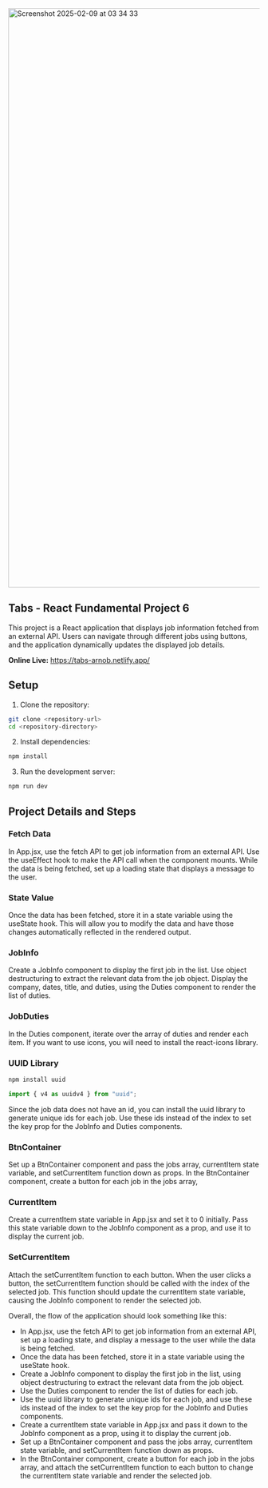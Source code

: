 
<img width="1159" alt="Screenshot 2025-02-09 at 03 34 33" src="https://github.com/user-attachments/assets/d5c35827-cf2c-4d03-8504-65ad6e5f6f58" />

## Tabs - React Fundamental Project 6

This project is a React application that displays job information fetched from an external API. Users can navigate through different jobs using buttons, and the application dynamically updates the displayed job details.

**Online Live:** https://tabs-arnob.netlify.app/

## Setup

1. Clone the repository:

```sh
git clone <repository-url>
cd <repository-directory>
```

2. Install dependencies:

```sh
npm install
```

3. Run the development server:

```sh
npm run dev
```

## Project Details and Steps

### Fetch Data

In App.jsx, use the fetch API to get job information from an external API. Use the useEffect hook to make the API call when the component mounts. While the data is being fetched, set up a loading state that displays a message to the user.

### State Value

Once the data has been fetched, store it in a state variable using the useState hook. This will allow you to modify the data and have those changes automatically reflected in the rendered output.

### JobInfo

Create a JobInfo component to display the first job in the list. Use object destructuring to extract the relevant data from the job object. Display the company, dates, title, and duties, using the Duties component to render the list of duties.

### JobDuties

In the Duties component, iterate over the array of duties and render each item. If you want to use icons, you will need to install the react-icons library.

### UUID Library

```sh
npm install uuid
```

```js
import { v4 as uuidv4 } from "uuid";
```

Since the job data does not have an id, you can install the uuid library to generate unique ids for each job. Use these ids instead of the index to set the key prop for the JobInfo and Duties components.

### BtnContainer

Set up a BtnContainer component and pass the jobs array, currentItem state variable, and setCurrentItem function down as props. In the BtnContainer component, create a button for each job in the jobs array,

### CurrentItem

Create a currentItem state variable in App.jsx and set it to 0 initially. Pass this state variable down to the JobInfo component as a prop, and use it to display the current job.

### SetCurrentItem

Attach the setCurrentItem function to each button.
When the user clicks a button, the setCurrentItem function should be called with the index of the selected job. This function should update the currentItem state variable, causing the JobInfo component to render the selected job.

Overall, the flow of the application should look something like this:

- In App.jsx, use the fetch API to get job information from an external API, set up a loading state, and display a message to the user while the data is being fetched.
- Once the data has been fetched, store it in a state variable using the useState hook.
- Create a JobInfo component to display the first job in the list, using object destructuring to extract the relevant data from the job object.
- Use the Duties component to render the list of duties for each job.
- Use the uuid library to generate unique ids for each job, and use these ids instead of the index to set the key prop for the JobInfo and Duties components.
- Create a currentItem state variable in App.jsx and pass it down to the JobInfo component as a prop, using it to display the current job.
- Set up a BtnContainer component and pass the jobs array, currentItem state variable, and setCurrentItem function down as props.
- In the BtnContainer component, create a button for each job in the jobs array, and attach the setCurrentItem function to each button to change the currentItem state variable and render the selected job.
